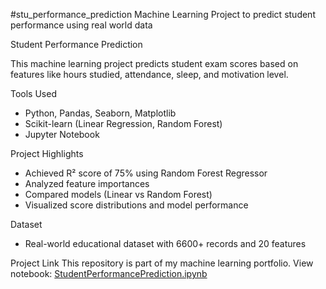 #stu_performance_prediction
Machine Learning Project to predict student performance using real world data

Student Performance Prediction

This machine learning project predicts student exam scores based on features like hours studied, attendance, sleep, and motivation level.

Tools Used
- Python, Pandas, Seaborn, Matplotlib
- Scikit-learn (Linear Regression, Random Forest)
- Jupyter Notebook
  
Project Highlights
- Achieved R² score of 75% using Random Forest Regressor
- Analyzed feature importances
- Compared models (Linear vs Random Forest)
- Visualized score distributions and model performance

Dataset
- Real-world educational dataset with 6600+ records and 20 features

Project Link
This repository is part of my machine learning portfolio.
View notebook: [StudentPerformancePrediction.ipynb](./StudentPerformancePrediction.ipynb)
